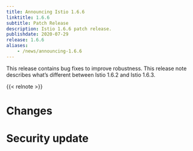 ```yaml
---
title: Announcing Istio 1.6.6
linktitle: 1.6.6
subtitle: Patch Release
description: Istio 1.6.6 patch release.
publishdate: 2020-07-29
release: 1.6.6
aliases:
    - /news/announcing-1.6.6
---
```

This release contains bug fixes to improve robustness. This release note describes what’s different between Istio 1.6.2 and Istio 1.6.3.

{{< relnote >}}

# Changes

<!-- releaseNotes action:Improved -->
<!-- releaseNotes action:Updated -->
<!-- releaseNotes action:Added -->
<!-- releaseNotes action:Deprecated -->
<!-- releaseNotes action:Enabled -->
<!-- releaseNotes action:Fixed -->
<!-- releaseNotes action:Upgraded -->
<!-- releaseNotes action:Removed -->
<!-- releaseNotes action:Optimized -->

# Security update

<!-- securityNotes -->
